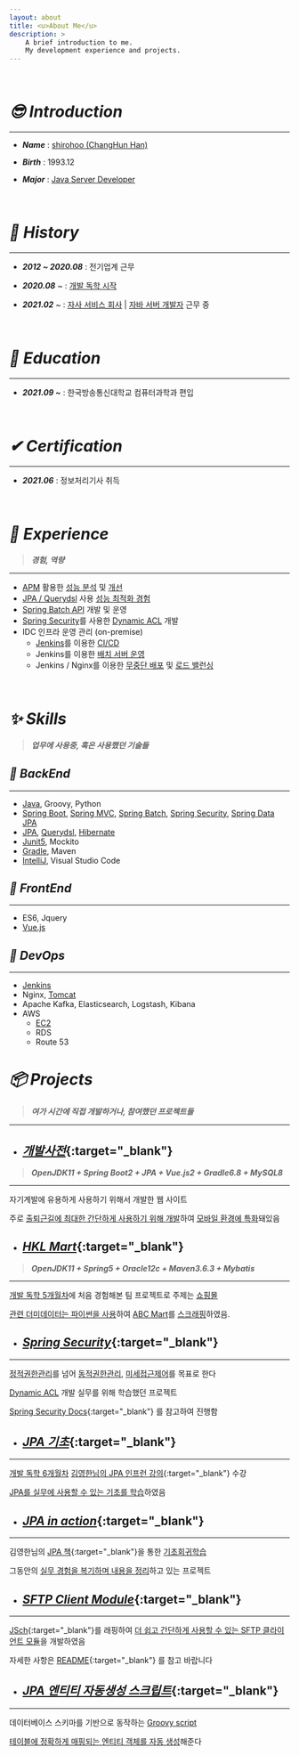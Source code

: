 ```yaml
---
layout: about
title: <u>About Me</u>
description: >
    A brief introduction to me.
    My development experience and projects.
---
```


&nbsp;  

# ***😎 Introduction***

---

- ***Name*** :  <u>shirohoo (ChangHun Han)</u>

- ***Birth*** : 1993.12

- ***Major*** : <u>Java Server Developer</u>

&nbsp;  

# ***📖 History***

---

- ***2012 ~ 2020.08*** : 전기업계 근무

- ***2020.08*** ~ : <u>개발 독학 시작</u>

- ***2021.02*** ~ : <u>자사 서비스 회사</u> \| <u>자바 서버 개발자</u> 근무 중

&nbsp;

# ***📜 Education***

---

- ***2021.09 ~*** : 한국방송통신대학교 컴퓨터과학과 편입


&nbsp;  

# ***✔ Certification***

---

- ***2021.06*** : 정보처리기사 취득

&nbsp;  

# ***👏 Experience***

> ***경험, 역량***

---

- <u>APM</u> 활용한 <u>성능 분석</u> 및 <u>개선</u>
- <u>JPA / Querydsl</u> 사용 <u>성능 최적화 경험</u>
- <u>Spring Batch API</u> 개발 및 운영
- <u>Spring Security</u>를 사용한 <u>Dynamic ACL</u> 개발
- IDC 인프라 운영 관리 (on-premise)
    - <u>Jenkins</u>를 이용한 <u>CI/CD</u>
    - Jenkins를 이용한 <u>배치 서버 운영</u>
    - Jenkins / Nginx를 이용한 <u>무중단 배포</u> 및 <u>로드 밸런싱</u>

&nbsp;  

# ***✨ Skills***

> ***업무에 사용중, 혹은 사용했던 기술들***

## ***🔐 BackEnd***

---

- <u>Java</u>, Groovy, Python
- <u>Spring Boot</u>, <u>Spring MVC</u>, <u>Spring Batch</u>, <u>Spring Security</u>, <u>Spring Data JPA</u>
- <u>JPA</u>, <u>Querydsl</u>, <u>Hibernate</u>
- <u>Junit5</u>, Mockito
- <u>Gradle</u>, Maven
- <u>IntelliJ</u>, Visual Studio Code

## ***🎨 FrontEnd***

---

- ES6, Jquery
- <u>Vue.js</u>

## ***🕋 DevOps***

---

- <u>Jenkins</u>
- Nginx, <u>Tomcat</u>
- Apache Kafka, Elasticsearch, Logstash, Kibana
- AWS
    - <u>EC2</u>
    - RDS
    - Route 53

# ***📦 Projects***

> ***여가 시간에 직접 개발하거나, 참여했던 프로젝트들***

---

- ## [***개발사전***](http://15.165.178.142/#/){:target="_blank"}

> ***OpenJDK11 + Spring Boot2 + JPA + Vue.js2 + Gradle6.8 + MySQL8***

---

자기계발에 유용하게 사용하기 위해서 개발한 웹 사이트

주로 <u>출퇴근길에 최대한 간단하게 사용하기 위해 개발</u>하여 <u>모바일 환경에 특화</u>돼있음

- ## [***HKL Mart***](https://github.com/shirohoo/hkl-mart){:target="_blank"}

> ***OpenJDK11 + Spring5 + Oracle12c + Maven3.6.3 + Mybatis***

---

<u>개발 독학 5개월차</u>에 처음 경험해본 팀 프로젝트로 주제는 <u>쇼핑몰</u>

<u>관련 더미데이터는 파이썬을 사용</u>하여 <a href="https://abcmart.a-rt.com/" target="_blank">ABC Mart</a>를 <u>스크래핑</u>하였음.

- ## [***Spring Security***](https://github.com/shirohoo/spring-security-dynamic-acl){:target="_blank"}

---


<u>정적권한관리</u>를 넘어 <u>동적권한관리</u>, <u>미세접근제어</u>를 목표로 한다

<u>Dynamic ACL</u> 개발 실무를 위해 학습했던 프로젝트

[Spring Security Docs](https://docs.spring.io/spring-security/site/docs/current/reference/html5/){:target="_blank"} 를 참고하여 진행함

- ## [***JPA 기초***](https://github.com/shirohoo/jpa){:target="_blank"}

---

<u>개발 독학 6개월차</u> [김영한님의 JPA 인프런 강의](https://www.inflearn.com/course/ORM-JPA-Basic/dashboard){:target="_blank"} 수강

<u>JPA를 실무에 사용할 수 있는 기초를 학습</u>하였음

- ## [***JPA in action***](https://github.com/shirohoo/jpa-in-action){:target="_blank"}

---

김영한님의 [JPA 책](http://www.kyobobook.co.kr/product/detailViewKor.laf?mallGb=KOR&ejkGb=KOR&barcode=9788960777330){:target="_blank"}을 통한 <u>기초회귀학습</u>

그동안의 <u>실무 경험을 복기하며 내용을 정리</u>하고 있는 프로젝트

- ## [***SFTP Client Module***](https://github.com/shirohoo/sftp-client){:target="_blank"}

---

[JSch](https://github.com/is/jsch){:target="_blank"}를 래핑하여 <u>더 쉽고 간단하게 사용할 수 있는 SFTP 클라이언트 모듈</u>을 개발하였음

자세한 사항은 [README](https://github.com/shirohoo/sftp-client/blob/master/README.md){:target="_blank"} 를 참고 바랍니다

- ## [***JPA 엔티티 자동생성 스크립트***](https://github.com/shirohoo/create-automation-jpa-entity){:target="_blank"}

---

데이터베이스 스키마를 기반으로 동작하는 <u>Groovy script</u>

<u>테이블에 정확하게 매핑되는 엔티티 객체를 자동 생성</u>해준다
